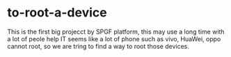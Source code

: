 # to-root-a-device
This is the first big projecct by SPGF platform, this may use a long time with a lot of peole help
IT seems like a lot of phone such as vivo, HuaWei, oppo cannot root, so we are tring to find a way to root those devices.
